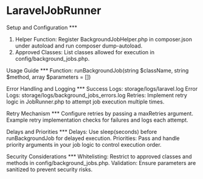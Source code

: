 # LaravelJobRunner

Setup and Configuration ***
1. Helper Function: Register BackgroundJobHelper.php in composer.json under autoload and run composer dump-autoload.
2. Approved Classes: List classes allowed for execution in config/background_jobs.php.

Usage Guide ***
Function: runBackgroundJob(string $className, string $method, array $parameters = [])

Error Handling and Logging ***
Success Logs: storage/logs/laravel.log
Error Logs: storage/logs/background_jobs_errors.log
Retries: Implement retry logic in JobRunner.php to attempt job execution multiple times.

Retry Mechanism ***
Configure retries by passing a maxRetries argument.
Example retry implementation checks for failures and logs each attempt.

Delays and Priorities ***
Delays: Use sleep(seconds) before runBackgroundJob for delayed execution.
Priorities: Pass and handle priority arguments in your job logic to control execution order.

Security Considerations ***
Whitelisting: Restrict to approved classes and methods in config/background_jobs.php.
Validation: Ensure parameters are sanitized to prevent security risks.
